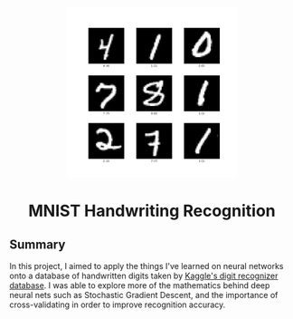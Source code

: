 <div align="center">
  <img src="https://raw.githubusercontent.com/Chrysippean/MNIST-Handwriting-Recognition/master/mnist.png" width="300" />
</div>

<h1 align="center">
  MNIST Handwriting Recognition
</h1>

## Summary

In this project, I aimed to apply the things I've learned on neural networks onto a database of handwritten digits taken by [Kaggle's digit recognizer database](https://www.kaggle.com/c/digit-recognizer). I was able to explore more of the mathematics behind deep neural nets such as Stochastic Gradient Descent, and the importance of cross-validating in order to improve recognition accuracy.
